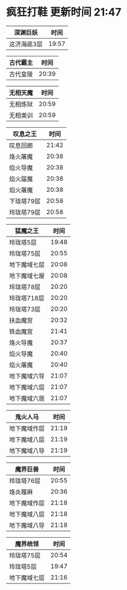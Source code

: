 # 疯狂打鞋 更新时间 21:47

| 深渊巨妖   | 时间    |
|--------|-------|
| 这济海底3层 | 19:57 |

| 古代霸主   | 时间    |
|--------|-------|
| 古代皇陵 | 20:39 |

| 无相天魔   | 时间    |
|--------|-------|
| 无相炼狱 | 20:59 |
| 无相类训 | 20:59 |

| 叹息之王   | 时间    |
|--------|-------|
| 叹息回廊 | 21:42 |
| 烙火屠魔 | 20:38 |
| 焰火导魔 | 20:38 |
| 焰火届魔 | 20:38 |
| 焰火屠魔 | 20:38 |
| 下珑塔79层 | 20:58 |
| 玲珑塔79层 | 20:58 |

| 猛魔之王   | 时间    |
|--------|-------|
| 玲珑塔5层 | 19:48 |
| 玲珑塔75层 | 20:55 |
| 地下魔域七层 | 20:08 |
| 地下魔域七屋 | 20:08 |
| 玲珑塔78层 | 20:20 |
| 玲珑塔718层 | 20:20 |
| 玲珑塔73层 | 20:20 |
| 扶血魔宫 | 20:32 |
| 铁血魔宫 | 21:41 |
| 烙火导魔 | 20:37 |
| 焰火导魔 | 20:40 |
| 焰火屠魔 | 20:40 |
| 地下魔域六导 | 21:07 |
| 地下魔域六层 | 21:07 |
| 地下魔域六居 | 21:07 |

| 鬼火人马   | 时间    |
|--------|-------|
| 地下魔域作层 | 21:19 |
| 地下魔域八层 | 21:19 |
| 地下魔域八导 | 21:19 |

| 魔界巨兽   | 时间    |
|--------|-------|
| 玲珑塔76层 | 20:55 |
| 烙炎履麻 | 20:36 |
| 地下魔域作层 | 21:18 |
| 地下魔域八层 | 21:18 |
| 地下魔域八导 | 21:18 |

| 魔界统领   | 时间    |
|--------|-------|
| 玲珑塔75层 | 20:54 |
| 玲珑塔5层 | 19:47 |
| 地下魔域七层 | 21:16 |